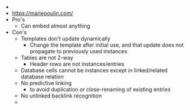 -
- https://mariepoulin.com/
- Pro's
	- Can embed almost anything
- Con's
	- Templates don't update dynamically
		- Change the template after initial use, and that update does not propagate to previously used instances
	- Tables are not 2-way
		- Header rows are not instances/entries
	- Database cells cannot be instances except in linked/related database relation
	- No predictive linking
		- to avoid duplication or close-renaming of existing entries
	- No unlinked backlink recognition
	-